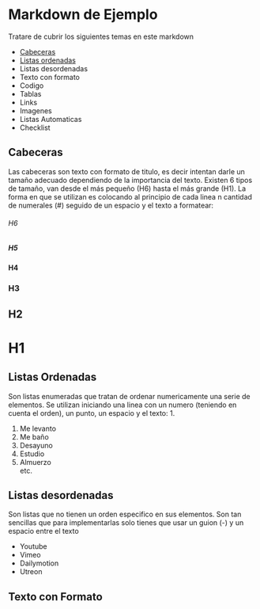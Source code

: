 # Markdown de Ejemplo

Tratare de cubrir los siguientes temas en este markdown

- [Cabeceras](/#Cabeceras)
- [Listas ordenadas](/#Listas_Ordenadas)
- Listas desordenadas
- Texto con formato
- Codigo
- Tablas
- Links
- Imagenes
- Listas Automaticas
- Checklist

## Cabeceras

Las cabeceras son texto con formato de titulo, es decir intentan darle un tamaño adecuado dependiendo de la importancia del texto. Existen 6 tipos de tamaño, van desde el más pequeño (H6) hasta el más grande (H1).
La forma en que se utilizan es colocando al principio de cada linea n cantidad de numerales (#) seguido de un espacio y el texto a formatear:

###### H6
##### H5
#### H4
### H3
## H2
# H1

## Listas Ordenadas

Son listas enumeradas que tratan de ordenar numericamente una serie de elementos. Se utilizan iniciando una linea con un numero (teniendo en cuenta el orden), un punto, un espacio y 
el texto: 1. <br>

1. Me levanto
2. Me baño
3. Desayuno
4. Estudio
5. Almuerzo<br>etc.

## Listas desordenadas

Son listas que no tienen un orden especifico en sus elementos. Son tan sencillas que para implementarlas solo tienes que usar un guion (-) y un espacio entre el texto

- Youtube
- Vimeo
- Dailymotion
- Utreon

## Texto con Formato
